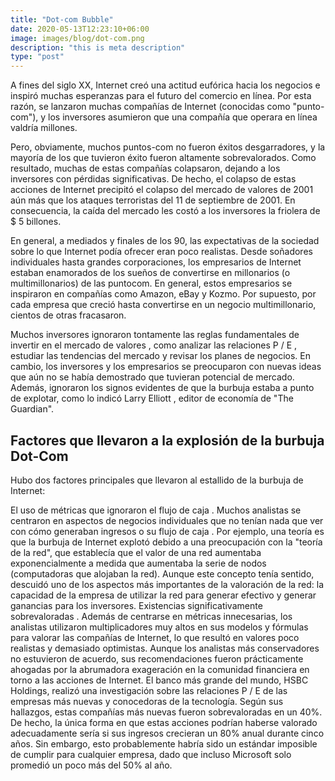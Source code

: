 ```yaml
---
title: "Dot-com Bubble"
date: 2020-05-13T12:23:10+06:00
image: images/blog/dot-com.png
description: "this is meta description"
type: "post"
---
```

A fines del siglo XX, Internet creó una actitud eufórica hacia los negocios e inspiró muchas esperanzas para el futuro del comercio en línea. Por esta razón, se lanzaron muchas compañías de Internet (conocidas como "punto-com"), y los inversores asumieron que una compañía que operara en línea valdría millones.

Pero, obviamente, muchos puntos-com no fueron éxitos desgarradores, y la mayoría de los que tuvieron éxito fueron altamente sobrevalorados. Como resultado, muchas de estas compañías colapsaron, dejando a los inversores con pérdidas significativas. De hecho, el colapso de estas acciones de Internet precipitó el colapso del mercado de valores de 2001 aún más que los ataques terroristas del 11 de septiembre de 2001. En consecuencia, la caída del mercado les costó a los inversores la friolera de $ 5 billones.

En general, a mediados y finales de los 90, las expectativas de la sociedad sobre lo que Internet podía ofrecer eran poco realistas. Desde soñadores individuales hasta grandes corporaciones, los empresarios de Internet estaban enamorados de los sueños de convertirse en millonarios (o multimillonarios) de las puntocom. En general, estos empresarios se inspiraron en compañías como Amazon, eBay y Kozmo. Por supuesto, por cada empresa que creció hasta convertirse en un negocio multimillonario, cientos de otras fracasaron.

Muchos inversores ignoraron tontamente las reglas fundamentales de invertir en el mercado de valores , como analizar las relaciones  P / E , estudiar las tendencias del mercado y revisar los planes de negocios. En cambio, los inversores y los empresarios se preocuparon con nuevas ideas que aún no se había demostrado que tuvieran potencial de mercado. Además, ignoraron los signos evidentes de que la burbuja estaba a punto de explotar, como lo indicó Larry Elliott , editor de economía de "The Guardian".

## Factores que llevaron a la explosión de la burbuja Dot-Com

Hubo dos factores principales que llevaron al estallido de la burbuja de Internet:

El uso de métricas que ignoraron el flujo de caja . Muchos analistas se centraron en aspectos de negocios individuales que no tenían nada que ver con cómo generaban ingresos o su flujo de caja . Por ejemplo, una teoría es que la burbuja de Internet explotó debido a una preocupación con la "teoría de la red", que establecía que el valor de una red aumentaba exponencialmente a medida que aumentaba la serie de nodos (computadoras que alojaban la red). Aunque este concepto tenía sentido, descuidó uno de los aspectos más importantes de la valoración de la red: la capacidad de la empresa de utilizar la red para generar efectivo y generar ganancias para los inversores.
Existencias significativamente sobrevaloradas . Además de centrarse en métricas innecesarias, los analistas utilizaron multiplicadores muy altos en sus modelos y fórmulas para valorar las compañías de Internet, lo que resultó en valores poco realistas y demasiado optimistas. Aunque los analistas más conservadores no estuvieron de acuerdo, sus recomendaciones fueron prácticamente ahogadas por la abrumadora exageración en la comunidad financiera en torno a las acciones de Internet.
El banco más grande del mundo, HSBC Holdings, realizó una investigación sobre las relaciones P / E de las empresas más nuevas y conocedoras de la tecnología. Según sus hallazgos, estas compañías más nuevas fueron sobrevaloradas en un 40%. De hecho, la única forma en que estas acciones podrían haberse valorado adecuadamente sería si sus ingresos crecieran un 80% anual durante cinco años. Sin embargo, esto probablemente habría sido un estándar imposible de cumplir para cualquier empresa, dado que incluso Microsoft solo promedió un poco más del 50% al año. 





